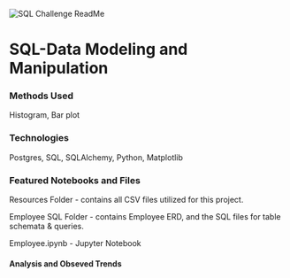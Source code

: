 ![SQL Challenge ReadMe](https://user-images.githubusercontent.com/93561950/167018897-1865307e-cb61-4c3e-a778-96a813aded40.png)

# SQL-Data Modeling and Manipulation

### Methods Used
Histogram, Bar plot

### Technologies
Postgres, SQL, SQLAlchemy, Python, Matplotlib

### Featured Notebooks and Files
Resources Folder - contains all CSV files utilized for this project. 

Employee SQL Folder - contains Employee ERD, and the SQL files for table schemata & queries. 

Employee.ipynb - Jupyter Notebook

#### Analysis and Obseved Trends

